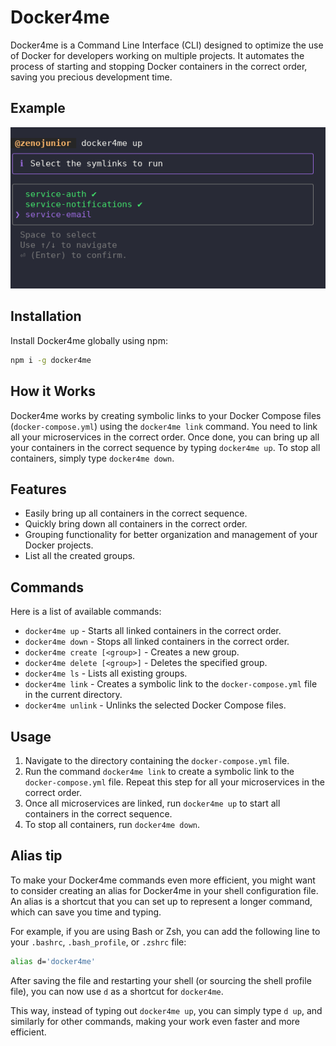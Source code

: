 # Docker4me


Docker4me is a Command Line Interface (CLI) designed to optimize the use of Docker for developers working on multiple projects. It automates the process of starting and stopping Docker containers in the correct order, saving you precious development time.


## Example

![Example Output](media/terminal.png)

## Installation

Install Docker4me globally using npm:

```bash
npm i -g docker4me
```


## How it Works

Docker4me works by creating symbolic links to your Docker Compose files (`docker-compose.yml`) using the `docker4me link` command. You need to link all your microservices in the correct order. Once done, you can bring up all your containers in the correct sequence by typing `docker4me up`. To stop all containers, simply type `docker4me down`.

## Features

* Easily bring up all containers in the correct sequence.
* Quickly bring down all containers in the correct order.
* Grouping functionality for better organization and management of your Docker projects.
* List all the created groups.

## Commands

Here is a list of available commands:

* `docker4me up` - Starts all linked containers in the correct order.
* `docker4me down` - Stops all linked containers in the correct order.
* `docker4me create [<group>]` - Creates a new group.
* `docker4me delete [<group>]` - Deletes the specified group.
* `docker4me ls` - Lists all existing groups.
* `docker4me link` - Creates a symbolic link to the `docker-compose.yml` file in the current directory.
* `docker4me unlink` - Unlinks the selected Docker Compose files.

## Usage

1. Navigate to the directory containing the `docker-compose.yml` file.
2. Run the command `docker4me link` to create a symbolic link to the `docker-compose.yml` file. Repeat this step for all your microservices in the correct order.
3. Once all microservices are linked, run `docker4me up` to start all containers in the correct sequence.
4. To stop all containers, run `docker4me down`.


## Alias tip

To make your Docker4me commands even more efficient, you might want to consider creating an alias for Docker4me in your shell configuration file. An alias is a shortcut that you can set up to represent a longer command, which can save you time and typing.

For example, if you are using Bash or Zsh, you can add the following line to your `.bashrc`, `.bash_profile`, or `.zshrc` file:

```bash
alias d='docker4me'
```
After saving the file and restarting your shell (or sourcing the shell profile file), you can now use `d` as a shortcut for `docker4me`.

This way, instead of typing out `docker4me up`, you can simply type `d up`, and similarly for other commands, making your work even faster and more efficient.
